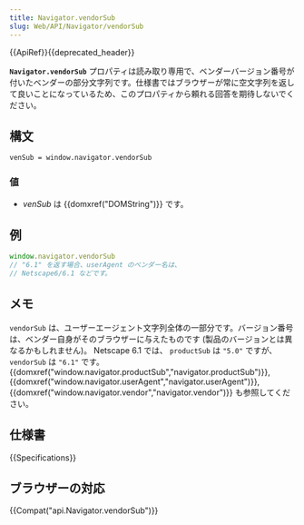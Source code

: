 ```yaml
---
title: Navigator.vendorSub
slug: Web/API/Navigator/vendorSub
---
```


{{ApiRef}}{{deprecated_header}}

**`Navigator.vendorSub`** プロパティは読み取り専用で、ベンダーバージョン番号が付いたベンダーの部分文字列です。仕様書ではブラウザーが常に空文字列を返して良いことになっているため、このプロパティから頼れる回答を期待しないでください。

## 構文

```
venSub = window.navigator.vendorSub
```

### 値

- _venSub_ は {{domxref("DOMString")}} です。

## 例

```js
window.navigator.vendorSub
// "6.1" を返す場合、userAgent のべンダー名は、
// Netscape6/6.1 などです。
```

## メモ

`vendorSub` は、ユーザーエージェント文字列全体の一部分です。バージョン番号は、ベンダー自身がそのブラウザーに与えたものです (製品のバージョンとは異なるかもしれません)。 Netscape 6.1 では、 `productSub` は `"5.0"` ですが、 `vendorSub` は `"6.1"` です。 {{domxref("window.navigator.productSub","navigator.productSub")}}, {{domxref("window.navigator.userAgent","navigator.userAgent")}}, {{domxref("window.navigator.vendor","navigator.vendor")}} も参照してください。

## 仕様書

{{Specifications}}

## ブラウザーの対応

{{Compat("api.Navigator.vendorSub")}}
